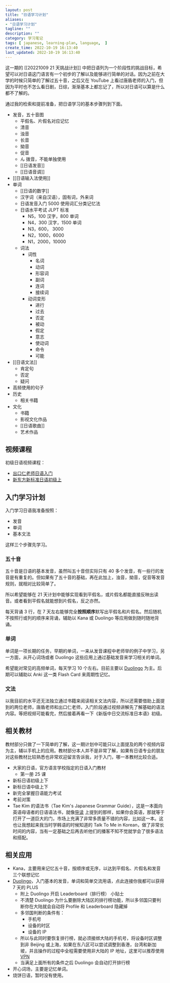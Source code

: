 ```yaml
---
layout: post
title: "日语学习计划"
aliases:
- "日语学习计划"
tagline: ""
description: ""
category: 学习笔记
tags: [ japanese, learning-plan, language,  ]
create_time: 2022-10-19 16:13:40
last_updated: 2022-10-19 16:13:40
---
```


这一期的 [[20221009 21 天挑战计划]] 中把日语列为一个阶段性的挑战目标，希望可以对日语这门语言有一个初步的了解以及能够进行简单的对话。因为之前在大学的时候只简单的了解过五十音，之后又在 YouTube 上看过唐盾老师的入门，但因为平时也不怎么看日剧，日综，渐渐基本上都忘记了，所以对日语可以算是什么都不了解的。

通过我的检索和提前准备，把日语学习的基本步骤列到下面。

- 发音，五十音图
    - 平假名、片假名对应记忆
    - 清音
    - 浊音
    - 长音
    - 拗音
    - 促音
    - ん 拨音，不能单独使用
    - [[日语发音]]
    - [[日语音调]]
- [[日语输入法使用]]
- 单词
    - [[日语的数字]]
    - 汉字词（来自汉语），固有词，外来词
    - 日语发音入门 5000 使用词汇分类记忆法
    - 日语水平考试 JLPT 标准
        - N5，100 汉字，800 单词
        - N4，300 汉字，1500 单词
        - N3，600， 3000
        - N2，1000，6000
        - N1，2000，10000
    - 词法
        - 词性
            - 名词
            - 动词
            - 形容词
            - 副词
            - 连词
            - 接续词
        - 动词变形
            - 进行
            - 过去
            - 否定
            - 被动
            - 假定
            - 意志
            - 使动词
            - 命令
            - 可能
- [[日语文法]]
    - 肯定句
    - 否定
    - 疑问
- 高频使用的句子
- 历史
    - 相关书籍
- 文化
    - 书籍
    - 影视文化作品
    - [[日语歌曲]]
    - 艺术作品

## 视频课程
初级日语视频课程：

- [出口仁老师日语入门](https://www.youtube.com/watch?v=wJLu_-bJDAw&list=PLynCeSdpMqxBipKl9EHnBzZFzBnGuB108)
- [新东方新标准日语初级上](https://www.youtube.com/playlist?list=PLY6kM_GfFvPhvpkVjnRAdrGv_l45xQ91T)

## 入门学习计划

入门学习日语我准备按照：

- 发音
- 单词
- 基本文法

这样三个步骤先学习。

### 五十音
五十音是日语的基本发音，虽然叫五十音但实际只有 40 多个发音，有一些行的发音是有重复的。但如果有了五十音的基础，再在此加上，浊音，拗音，促音等发音规则，就相对比较简单了。

所以希望能够在 21 天计划中能够实现看到平假名，或片假名都能直接反映出读音。或者看到平假名就能想到片假名，反之亦然。

每天背诵 3 行，在  7 天左右能够完全**按照顺序**默写出平假名和片假名。然后随机不按照行或列的顺序来背诵，辅助以 Kana 或 Duolingo 等应用做到随时随地背诵。

### 单词
单词是一项长期的任务，早期的单词，一来从发音课程中老师举的例子中学习，另一方面，从开心词场或者 Duolingo 这些应用上通过基础发音来学习相关的单词。

希望能对常见的高频单词，每天学习 10 个左右。目前主要以 [Duolingo](https://invite.duolingo.com/BDHTZTB5CWWKSA3IBX3SZADGHI) 为主。后期可以辅助以 Anki 这一类 Flash Card 来周期性记忆。

### 文法
以我目前的水平还无法独立通过书籍来阅读相关文法内容，所以还需要借助上面提到的两位老师，唐盾老师和出口仁老师，入门阶段通过视频讲解先了解基础的语法内容。等把视频可能看完，然后接着再看一下《新版中日交流标准日本语》初级。

## 相关教材

教材部分只做了一下简单的了解，这一期计划中可能只以上面提及的两个视频内容为主，辅以手机上的应用。教材部分本人并不是非常了解，如果有日语专业的朋友对这些教材比较熟悉也非常欢迎留言告诉我，对于入门，哪一本教材比较合适。

- 大家的日语，官方语言学校指定的日语入门教材
    - 第一册 25 课
- 新标日语初级上下
- 新标日语中级上下
- 新完全掌握日语能力考试
- 考前对策
- Tae Kim 的语法书（Tae Kim's Japanese Grammar Guide），这是一本面向英语母语者的日语语法书，就像[导读](https://skdesu.com/en/tak-kim-grammar-guide-japanese/) 上提到的那样，如果你会英语，那就等于打开了一道巨大的门，市场上充满了非常多质量不错的内容，比如这一本。这也让我想起来我当时学韩语的时候知道的 Talk To Me in Korean，做了非常长时间的内容，当有一定基础之后再去听他们的播客不知不觉就学会了很多语法和搭配。


## 相关应用

- Kana，主要用来记忆五十音，按顺序或无序，以达到平假名、片假名和发音三个联想记忆
- [Duolingo](https://invite.duolingo.com/BDHTZTB5CWWKSA3IBX3SZADGHI)，入门基本的发音，单词和简单交流用语，点此连接你我都可以获得 7 天的 PLUS
    - 附上 Duolingo 开启 Leaderboard（排行榜） 小贴士
    - 不清楚 Duolingo 为什么要删除大陆区的排行榜功能，所以多邻国只要判断你在大陆就会自动将 Profile 和 Leaderboard 隐藏掉
    - 多邻国判断的条件有：
        - 手机号
        - 设备的时区
        - 设备的 IP
    - 所以与此同时要恢复排行榜，就必须接绑大陆的手机号，将设备时区调整到非 Beijing 或上海，如果在东八区可以尝试调整到香港，台湾和新加坡，并且操作的过程中全程需要使用非大陆的 IP 地址，这里可以推荐使用 [VPN](https://board.gtk.pw)
    - 当满足上面所有的条件之后 Duolingo 会自动打开排行榜
- 开心词场，主要是记忆单词。
- 烧饼日语，暂时没有使用。
